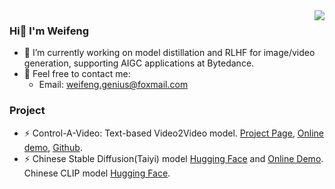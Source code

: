 
<img align="right" src="https://github-readme-stats.vercel.app/api?username=Weifeng-Chen&show_icons=true&icon_color=CE1D2D&text_color=718096&bg_color=ffffff&hide_title=true" />

<!-- [Homepage](https://weifeng-chen.github.io/) -->

### Hi👋 I'm Weifeng 
- 🔭 I’m currently working on model distillation and RLHF for image/video generation, supporting AIGC applications at Bytedance.
- 🤔 Feel free to contact me:
  - Email: weifeng.genius@foxmail.com
  
### Project
- ⚡ Control-A-Video: Text-based Video2Video model. [Project Page](https://controlavideo.github.io/), [Online demo](https://huggingface.co/spaces/wf-genius/Control-A-Video), [Github](https://github.com/Weifeng-Chen/control-a-video).
- ⚡ Chinese Stable Diffusion(Taiyi) model [Hugging Face](https://huggingface.co/IDEA-CCNL/Taiyi-Stable-Diffusion-1B-Chinese-v0.1) and [Online Demo](https://huggingface.co/spaces/IDEA-CCNL/Taiyi-Stable-Diffusion-Chinese). Chinese CLIP model [Hugging Face](https://huggingface.co/IDEA-CCNL/Taiyi-CLIP-Roberta-102M-Chinese).


<!--
**Weifeng-Chen/Weifeng-Chen** is a ✨ _special_ ✨ repository because its `README.md` (this file) appears on your GitHub profile.

Here are some ideas to get you started:

- 🔭 I’m currently working on ...
- 🌱 I’m currently learning ...
- 👯 I’m looking to collaborate on ...
- 🤔 I’m looking for help with ...
- 💬 Ask me about ...
- 📫 How to reach me: ...
- 😄 Pronouns: ...
- ⚡ Fun fact: ...
-->
